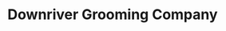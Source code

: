 ---
title: "Downriver Grooming Company"
url: /wyandotte/downriver-grooming-company/
shop: Tiersalon
---